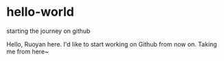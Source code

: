# hello-world
starting the journey on github

Hello, Ruoyan here. I'd like to start working on Github from now on. Taking me from here~
